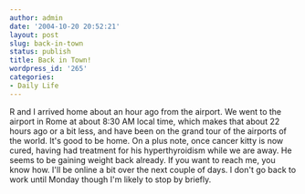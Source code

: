 ```yaml
---
author: admin
date: '2004-10-20 20:52:21'
layout: post
slug: back-in-town
status: publish
title: Back in Town!
wordpress_id: '265'
categories:
- Daily Life
---
```


R and I arrived home about an hour ago from the airport. We went to the
airport in Rome at about 8:30 AM local time, which makes that about 22
hours ago or a bit less, and have been on the grand tour of the airports
of the world. It's good to be home. On a plus note, once cancer kitty is
now cured, having had treatment for his hyperthyroidism while we are
away. He seems to be gaining weight back already. If you want to reach
me, you know how. I'll be online a bit over the next couple of days. I
don't go back to work until Monday though I'm likely to stop by briefly.
